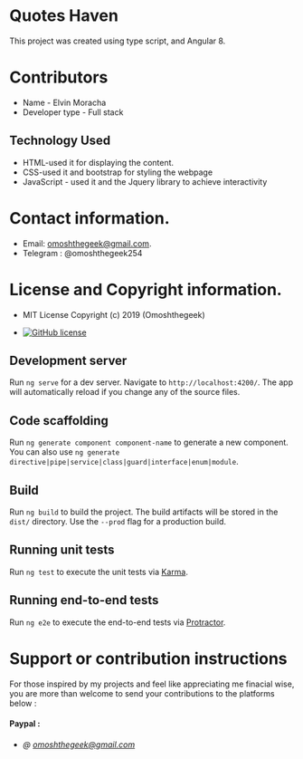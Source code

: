 # Quotes Haven

This project was created using type script, and Angular 8.

# Contributors

- Name - Elvin Moracha
- Developer type - Full stack

## Technology Used
 - HTML-used it for displaying the content.
 - CSS-used it  and bootstrap for styling the webpage
 - JavaScript - used it and the Jquery library to achieve interactivity





# Contact information.
 - Email: omoshthegeek@gmail.com.
 - Telegram : @omoshthegeek254
# License and Copyright information.
 - MIT License Copyright (c) 2019 (Omoshthegeek)
 
 - [![GitHub license](https://img.shields.io/github/license/Naereen/StrapDown.js.svg)](https://github.com/Naereen/StrapDown.js/blob/master/LICENSE)




## Development server

Run `ng serve` for a dev server. Navigate to `http://localhost:4200/`. The app will automatically reload if you change any of the source files.

## Code scaffolding

Run `ng generate component component-name` to generate a new component. You can also use `ng generate directive|pipe|service|class|guard|interface|enum|module`.

## Build

Run `ng build` to build the project. The build artifacts will be stored in the `dist/` directory. Use the `--prod` flag for a production build.

## Running unit tests

Run `ng test` to execute the unit tests via [Karma](https://karma-runner.github.io).

## Running end-to-end tests

Run `ng e2e` to execute the end-to-end tests via [Protractor](http://www.protractortest.org/).

 # Support or contribution instructions
For those inspired by my projects and feel like appreciating me finacial wise, you are more than welcome to send your contributions to the platforms below :
 #### Paypal :
* ###### @ omoshthegeek@gmail.com
